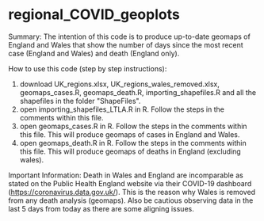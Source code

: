 # regional_COVID_geoplots
Summary: 
The intention of this code is to produce up-to-date geomaps of England and Wales that show the number of days since the most recent
case (England and Wales) and death (England only).

How to use this code (step by step instructions): 
1) download UK_regions.xlsx, UK_regions_wales_removed.xlsx, geomaps_cases.R, geomaps_death.R, importing_shapefiles.R and all the shapefiles in the folder "ShapeFiles".
2) open importing_shapefiles_LTLA.R in R. Follow the steps in the comments within this file.
3) open geomaps_cases.R in R. Follow the steps in the comments within this file. This will produce geomaps of cases in England and Wales.
4) open geomaps_death.R in R. Follow the steps in the comments within this file. This will produce geomaps of deaths in England (excluding wales).


Important Information: 
Death in Wales and England are incomparable as stated on the Public Health England website via their COVID-19 dashboard (https://coronavirus.data.gov.uk/).
This is the reason why Wales is removed from any death analysis (geomaps). Also be cautious observing data in the last 5 days from today as there
are some aligning issues.






